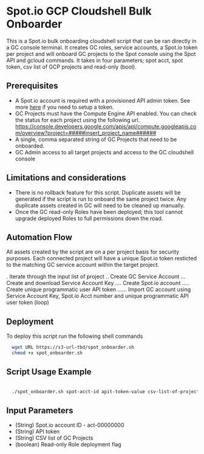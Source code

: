 
# Spot.io GCP Cloudshell Bulk Onboarder

This is a Spot.io bulk onboarding cloudshell script that can be ran directly in a GC console terminal. It creates GC roles, service accounts, a Spot.io token per project and will onboard GC projects to the Spot console using the Spot API and gcloud commands. It takes in four parameters; spot acct, spot token, csv list of GCP projects and read-only (bool).

## Prerequisites
* A Spot.io account is required with a provisioned API admin token. See more [here](https://docs.spot.io/administration/api/create-api-token) if you need to setup a token.
* GC Projects must have the Compute Engine API enabled. You can check the status for each project using the following url. https://console.developers.google.com/apis/api/compute.googleapis.com/overview?project=#####insert_project_name######
* A single, comma separated string of GC Projects that need to be onboarded.
* GC Admin access to all target projects and access to the GC cloudshell console

## Limitations and considerations
* There is no rollback feature for this script. Duplicate assets will be generated if the script is run to onboard the same project twice. Any duplicate assets created in GC will need to be cleaned up manually.
* Once the GC read-only Roles have been deployed; this tool cannot upgrade deployed Roles to full permissions down the road.

## Automation Flow
All assets created by the script are on a per project basis for security purposes. Each connected project will have a unique Spot.io token resticted to the matching GC service account within the target project. 

. Iterate through the input list of project
.. Create GC Service Account 
... Create and download Service Account Key
.... Create Spot.io account
..... Create unique programmatic user API token 
...... Import GC account using Service Account Key, Spot.io Acct number and unique programmatic API user token
(loop)

## Deployment
To deploy this script run the following shell commands

```bash
  wget URL https://s3-url-tbd/spot_onboarder.sh
  chmod +x spot_onboarder.sh
```

## Script Usage Example
```bash
  
  ./spot_onboarder.sh spot-acct-id apit-token-value csv-list-of-projects true

```

## Input Parameters
* (String) Spot.io account ID - act-00000000
* (String) API token
* (String) CSV list of GC Projects
* (boolean) Read-only Role deployment flag 


